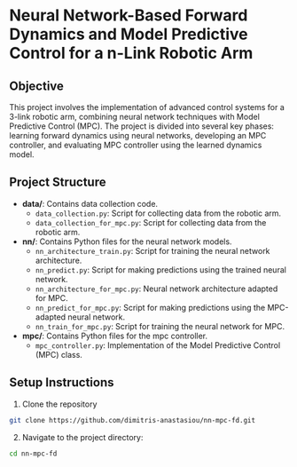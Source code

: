 # Neural Network-Based Forward Dynamics and Model Predictive Control for a n-Link Robotic Arm

## Objective
This project involves the implementation of advanced control systems for a 3-link robotic arm, combining neural network techniques with Model Predictive Control (MPC). The project is divided into several key phases: learning forward dynamics using neural networks, developing an MPC controller, and evaluating MPC controller using the learned dynamics model.

## Project Structure
- **data/**: Contains data collection code.
  - `data_collection.py`: Script for collecting data from the robotic arm.
  - `data_collection_for_mpc.py`: Script for collecting data from the robotic arm.
- **nn/**: Contains Python files for the neural network models.
  - `nn_architecture_train.py`: Script for training the neural network architecture.
  - `nn_predict.py`: Script for making predictions using the trained neural network.
  - `nn_architecture_for_mpc.py`: Neural network architecture adapted for MPC.
  - `nn_predict_for_mpc.py`: Script for making predictions using the MPC-adapted neural network.
  - `nn_train_for_mpc.py`: Script for training the neural network for MPC.
- **mpc/**: Contains Python files for the mpc controller.
  - `mpc_controller.py`: Implementation of the Model Predictive Control (MPC) class.
 
## Setup Instructions

1. Clone the repository
  ```sh
  git clone https://github.com/dimitris-anastasiou/nn-mpc-fd.git
  ```
2. Navigate to the project directory:
  ```sh
  cd nn-mpc-fd

